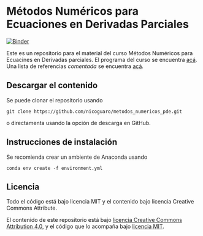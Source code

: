 # Métodos Numéricos para Ecuaciones en Derivadas Parciales

[![Binder](http://mybinder.org/badge.svg)](http://mybinder.org:/repo/nicoguaro/metodos_numericos_pde)

Este es un repositorio para el material del curso Métodos Numéricos para
Ecuacines en Derivadas parciales. El programa del curso se encuentra
[acá](./programa.md). Una lista de referencias _comentada_ se encuentra
[acá](./referencias.md).

## Descargar el contenido

Se puede clonar el repositorio usando

    git clone https://github.com/nicoguaro/metodos_numericos_pde.git

o directamenta usando la opción de descarga en GitHub.

## Instrucciones de instalación

Se recomienda crear un ambiente de Anaconda usando

    conda env create -f environment.yml


## Licencia

Todo el código está bajo licencia MIT y el contenido bajo licencia
Creative Commons Attribute.

El contenido de este repositorio está bajo
[licencia Creative Commons Attribution 4.0](http://choosealicense.com/licenses/cc-by-4.0/),
y el código que lo acompaña bajo
[licencia MIT](https://opensource.org/licenses/mit-license.php).
